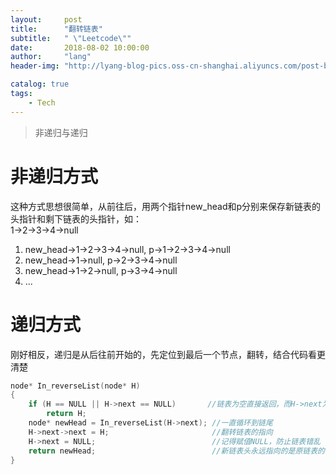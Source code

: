 ```yaml
---
layout:     post
title:      "翻转链表"
subtitle:   " \"Leetcode\""
date:       2018-08-02 10:00:00
author:     "lang"
header-img: "http://lyang-blog-pics.oss-cn-shanghai.aliyuncs.com/post-bg-2017/0330/170330.jpg"

catalog: true
tags:
    - Tech
---
```


> 非递归与递归

# 非递归方式

这种方式思想很简单，从前往后，用两个指针new_head和p分别来保存新链表的头指针和剩下链表的头指针，如：  
1->2->3->4->null  
1. new_head->1->2->3->4->null, p->1->2->3->4->null  
2. new_head->1->null, p->2->3->4->null  
3. new_head->1->2->null, p->3->4->null  
4. ...

# 递归方式

刚好相反，递归是从后往前开始的，先定位到最后一个节点，翻转，结合代码看更清楚  
```cpp
node* In_reverseList(node* H)
{
    if (H == NULL || H->next == NULL)       //链表为空直接返回，而H->next为空是递归基
        return H;
    node* newHead = In_reverseList(H->next); //一直循环到链尾 
    H->next->next = H;                       //翻转链表的指向
    H->next = NULL;                          //记得赋值NULL，防止链表错乱
    return newHead;                          //新链表头永远指向的是原链表的链尾
}
```